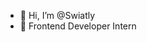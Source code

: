 - 👋 Hi, I’m @Swiatly
- 💼 Frontend Developer Intern 

<!---
Swiatly/Swiatly is a ✨ special ✨ repository because its `README.md` (this file) appears on your GitHub profile.
You can click the Preview link to take a look at your changes.
--->
